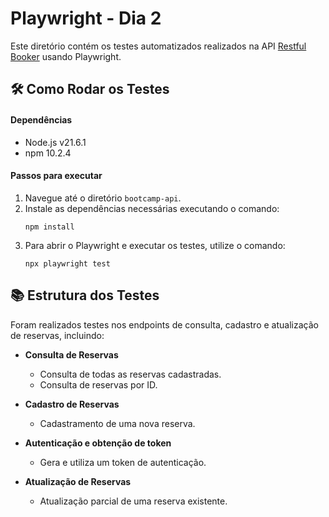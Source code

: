 # Playwright - Dia 2

Este diretório contém os testes automatizados realizados na API [Restful Booker](https://restful-booker.herokuapp.com/apidoc/index.html) usando Playwright.

## 🛠️ Como Rodar os Testes

#### Dependências

- Node.js v21.6.1
- npm 10.2.4

#### Passos para executar

1. Navegue até o diretório `bootcamp-api`.
2. Instale as dependências necessárias executando o comando:
    ```
    npm install
    ```
3. Para abrir o Playwright e executar os testes, utilize o comando:
    ```
    npx playwright test
    ```

## 📚 Estrutura dos Testes

Foram realizados testes nos endpoints de consulta, cadastro e atualização de reservas, incluindo:

- **Consulta de Reservas**
    - Consulta de todas as reservas cadastradas.
    - Consulta de reservas por ID.

- **Cadastro de Reservas**
    - Cadastramento de uma nova reserva.

 - **Autenticação e obtenção de token**
   -  Gera e utiliza um token de autenticação.
- **Atualização de Reservas**
  - Atualização parcial de uma reserva existente.
